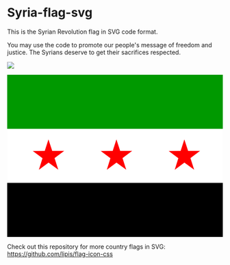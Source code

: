 # Syria-flag-svg
This is the Syrian Revolution flag in SVG code format.

You may use the code to promote our people's message of freedom and justice. The Syrians deserve to get their sacrifices respected.

![](./Syria-flag-svg/sy.svg)


<svg xmlns="http://www.w3.org/2000/svg" id="flag-icon-css-sy" viewBox="0 0 640 480">
  <rect width="640" height="160" y="160" fill="#fff" fill-rule="evenodd" rx="0" ry="0"/>
  <rect width="640" height="160" y="320" fill-rule="evenodd" rx="0" ry="0"/>
  <path fill="#090" fill-rule="evenodd" d="M0 0h640v160H0z"/>
  <path fill="red" fill-rule="evenodd" d="
M151.6 281 l-28.8-20.9-28.7  21.1 10.7-34.2-28.7-21.2 35.4-.3 11-34.1 11.2 34h35.4l-28.5 21.4 11 34.2z
m201.6 0   l-28.8-20.9-28.7  21.1 10.7-34.2-28.6-21.2 35.4-.3 11-34.1 11.2 34h35.4l-28.5 21.4 11 34.2z
m201.6 0   l-28.8-20.9-28.7  21.1 10.7-34.2-28.6-21.2 35.4-.3 11-34.1 11.2 34h35.4l-28.5 21.4 11 34.2z
"/>
</svg>

Check out this repository for more country flags in SVG:
https://github.com/lipis/flag-icon-css
